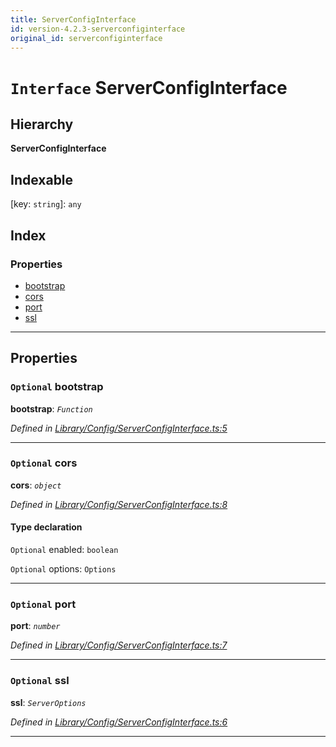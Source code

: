 ```yaml
---
title: ServerConfigInterface
id: version-4.2.3-serverconfiginterface
original_id: serverconfiginterface
---
```


# `Interface` ServerConfigInterface

## Hierarchy

**ServerConfigInterface**

## Indexable

\[key: `string`\]:&nbsp;`any`
## Index

### Properties

* [bootstrap](serverconfiginterface#bootstrap)
* [cors](serverconfiginterface#cors)
* [port](serverconfiginterface#port)
* [ssl](serverconfiginterface#ssl)

---

## Properties

<a id="bootstrap"></a>

### `Optional` bootstrap

**bootstrap**: *`Function`*

*Defined in [Library/Config/ServerConfigInterface.ts:5](https://github.com/SpoonX/stix/blob/cb15ad1/src/Library/Config/ServerConfigInterface.ts#L5)*

___
<a id="cors"></a>

### `Optional` cors

**cors**: *`object`*

*Defined in [Library/Config/ServerConfigInterface.ts:8](https://github.com/SpoonX/stix/blob/cb15ad1/src/Library/Config/ServerConfigInterface.ts#L8)*

#### Type declaration

`Optional`  enabled: `boolean`

`Optional`  options: `Options`

___
<a id="port"></a>

### `Optional` port

**port**: *`number`*

*Defined in [Library/Config/ServerConfigInterface.ts:7](https://github.com/SpoonX/stix/blob/cb15ad1/src/Library/Config/ServerConfigInterface.ts#L7)*

___
<a id="ssl"></a>

### `Optional` ssl

**ssl**: *`ServerOptions`*

*Defined in [Library/Config/ServerConfigInterface.ts:6](https://github.com/SpoonX/stix/blob/cb15ad1/src/Library/Config/ServerConfigInterface.ts#L6)*

___

